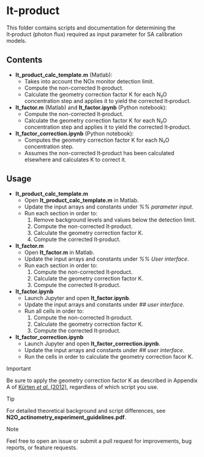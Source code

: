 # It-product

This folder contains scripts and documentation for determining the It‑product (photon flux) required as input parameter for SA calibration models. 

## Contents
- **It_product_calc_template.m** (Matlab):
  - Takes into account the NOx monitor detection limit.
  - Compute the non-corrected It‑product.
  - Calculate the geometry correction factor K for each N₂O concentration step and applies it to yield the corrected It‑product.
- **It_factor.m** (Matlab) and **It_factor.ipynb** (Python notebook):
  - Compute the non-corrected It‑product.
  - Calculate the geometry correction factor K for each N₂O concentration step and applies it to yield the corrected It‑product.
- **It_factor_correction.ipynb** (Python notebook):
  - Computes the geometry correction factor K for each N₂O concentration step.
  - Assumes the non-corrected It‑product has been calculated elsewhere and calculates K to correct it.

## Usage
- **It_product_calc_template.m**
  - Open **It_product_calc_template.m** in Matlab.
  - Update the input arrays and constants under *%% parameter input*.
  - Run each section in order to:
    1) Remove background levels and values below the detection limit.
    2) Compute the non-corrected It‑product.
    3) Calculate the geometry correction factor K.
    4) Compute the corrected It‑product.
- **It_factor.m**
  - Open **It_factor.m** in Matlab.
  - Update the input arrays and constants under *%% User interface*.
  - Run each section in order to:
    1) Compute the non-corrected It‑product.
    2) Calculate the geometry correction factor K.
    3) Compute the corrected It‑product.
- **It_factor.ipynb**
  - Launch Jupyter and open **It_factor.ipynb**.
  - Update the input arrays and constants under *## user interface*.
  - Run all cells in order to:
    1) Compute the non-corrected It‑product.
    2) Calculate the geometry correction factor K.
    3) Compute the corrected It‑product.
- **It_factor_correction.ipynb**
  - Launch Jupyter and open **It_factor_correction.ipynb**.
  - Update the input arrays and constants under *## user interface*.
  - Run the cells in order to calculate the geometry correction facor K.

>[!IMPORTANT]
>Be sure to apply the geometry correction factor K as described in Appendix A of [Kürten *et al.* (2012)](https://pubs.acs.org/doi/10.1021/jp212123n), regardless of which script you use.

>[!TIP]
>For detailed theoretical background and script differences, see **N2O_actinometry_experiment_guidelines.pdf**.

>[!NOTE]
>Feel free to open an issue or submit a pull request for improvements, bug reports, or feature requests.










